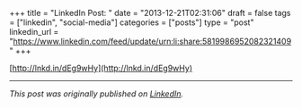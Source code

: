+++
title = "LinkedIn Post: "
date = "2013-12-21T02:31:06"
draft = false
tags = ["linkedin", "social-media"]
categories = ["posts"]
type = "post"
linkedin_url = "https://www.linkedin.com/feed/update/urn:li:share:5819986952082321409"
+++

[http://lnkd.in/dEg9wHy](http://lnkd.in/dEg9wHy)

---

*This post was originally published on [LinkedIn](https://www.linkedin.com/in/adrianmoreno/recent-activity/all/).*